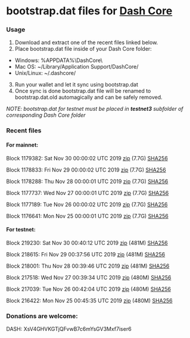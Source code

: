 # bootstrap.dat files for [Dash Core](https://github.com/dashpay/dash)

### Usage

1. Download and extract one of the recent files linked below.
2. Place bootstrap.dat file inside of your Dash Core folder:
 - Windows: %APPDATA%\DashCore\
 - Mac OS: ~/Library/Application Support/DashCore/
 - Unix/Linux: ~/.dashcore/
3. Run your wallet and let it sync using bootstrap.dat
4. Once sync is done bootstrap.dat file will be renamed to bootstrap.dat.old automagically and can be safely removed.

_NOTE: bootstrap.dat for testnet must be placed in **testnet3** subfolder of corresponding Dash Core folder_

### Recent files

#### For mainnet:

Block 1179382: Sat Nov 30 00:00:02 UTC 2019 [zip](https://dash-bootstrap.ams3.digitaloceanspaces.com/mainnet/2019-11-30/bootstrap.dat.zip) (7.7G) [SHA256](https://dash-bootstrap.ams3.digitaloceanspaces.com/mainnet/2019-11-30/sha256.txt)

Block 1178833: Fri Nov 29 00:00:02 UTC 2019 [zip](https://dash-bootstrap.ams3.digitaloceanspaces.com/mainnet/2019-11-29/bootstrap.dat.zip) (7.7G) [SHA256](https://dash-bootstrap.ams3.digitaloceanspaces.com/mainnet/2019-11-29/sha256.txt)

Block 1178288: Thu Nov 28 00:00:01 UTC 2019 [zip](https://dash-bootstrap.ams3.digitaloceanspaces.com/mainnet/2019-11-28/bootstrap.dat.zip) (7.7G) [SHA256](https://dash-bootstrap.ams3.digitaloceanspaces.com/mainnet/2019-11-28/sha256.txt)

Block 1177737: Wed Nov 27 00:00:01 UTC 2019 [zip](https://dash-bootstrap.ams3.digitaloceanspaces.com/mainnet/2019-11-27/bootstrap.dat.zip) (7.7G) [SHA256](https://dash-bootstrap.ams3.digitaloceanspaces.com/mainnet/2019-11-27/sha256.txt)

Block 1177189: Tue Nov 26 00:00:02 UTC 2019 [zip](https://dash-bootstrap.ams3.digitaloceanspaces.com/mainnet/2019-11-26/bootstrap.dat.zip) (7.7G) [SHA256](https://dash-bootstrap.ams3.digitaloceanspaces.com/mainnet/2019-11-26/sha256.txt)

Block 1176641: Mon Nov 25 00:00:01 UTC 2019 [zip](https://dash-bootstrap.ams3.digitaloceanspaces.com/mainnet/2019-11-25/bootstrap.dat.zip) (7.7G) [SHA256](https://dash-bootstrap.ams3.digitaloceanspaces.com/mainnet/2019-11-25/sha256.txt)


#### For testnet:

Block 219230: Sat Nov 30 00:40:12 UTC 2019 [zip](https://dash-bootstrap.ams3.digitaloceanspaces.com/testnet/2019-11-30/bootstrap.dat.zip) (481M) [SHA256](https://dash-bootstrap.ams3.digitaloceanspaces.com/testnet/2019-11-30/sha256.txt)

Block 218615: Fri Nov 29 00:37:56 UTC 2019 [zip](https://dash-bootstrap.ams3.digitaloceanspaces.com/testnet/2019-11-29/bootstrap.dat.zip) (481M) [SHA256](https://dash-bootstrap.ams3.digitaloceanspaces.com/testnet/2019-11-29/sha256.txt)

Block 218001: Thu Nov 28 00:39:46 UTC 2019 [zip](https://dash-bootstrap.ams3.digitaloceanspaces.com/testnet/2019-11-28/bootstrap.dat.zip) (481M) [SHA256](https://dash-bootstrap.ams3.digitaloceanspaces.com/testnet/2019-11-28/sha256.txt)

Block 217518: Wed Nov 27 00:39:34 UTC 2019 [zip](https://dash-bootstrap.ams3.digitaloceanspaces.com/testnet/2019-11-27/bootstrap.dat.zip) (480M) [SHA256](https://dash-bootstrap.ams3.digitaloceanspaces.com/testnet/2019-11-27/sha256.txt)

Block 217039: Tue Nov 26 00:42:04 UTC 2019 [zip](https://dash-bootstrap.ams3.digitaloceanspaces.com/testnet/2019-11-26/bootstrap.dat.zip) (480M) [SHA256](https://dash-bootstrap.ams3.digitaloceanspaces.com/testnet/2019-11-26/sha256.txt)

Block 216422: Mon Nov 25 00:45:35 UTC 2019 [zip](https://dash-bootstrap.ams3.digitaloceanspaces.com/testnet/2019-11-25/bootstrap.dat.zip) (480M) [SHA256](https://dash-bootstrap.ams3.digitaloceanspaces.com/testnet/2019-11-25/sha256.txt)


### Donations are welcome:

DASH: XsV4GHVKGTjQFvwB7c6mYsGV3Mxf7iser6
